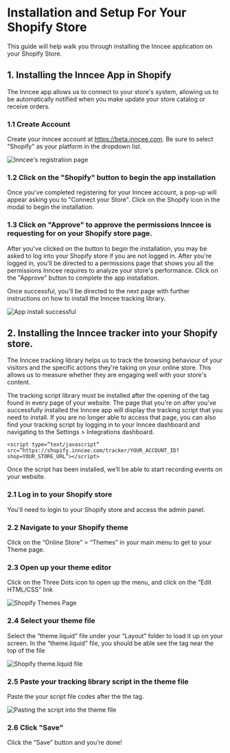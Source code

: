# Installation and Setup For Your Shopify Store

This guide will help walk you through installing the Inncee application on your Shopify Store.

## 1. Installing the Inncee App in Shopify
The Inncee app allows us to connect to your store's system, allowing us to be automatically notified when you make update your store catalog or receive orders.

### 1.1 Create Account
Create your Inncee account at https://beta.inncee.com. Be sure to select "Shopify" as your platform in the dropdown list.

![Inncee's registration page](https://shopify.inncee.com/images/inncee-registration.png)

### 1.2 Click on the "Shopify" button to begin the app installation
Once you've completed registering for your Inncee account, a pop-up will appear asking you to "Connect your Store". Click on the Shopify icon in the modal to begin the installation.



### 1.3 Click on "Approve" to approve the permissions Inncee is requesting for on your Shopify store page.
After you've clicked on the button to begin the installation, you may be asked to log into your Shopify store if you are not logged in. After you're logged in, you'll be directed to a permissions page that shows you all the permissions Inncee requires to analyze your store's performance. Click on the "Approve" button to complete the app installation.

Once successful, you'll be directed to the next page with further instructions on how to install the Inncee tracking library.

![App install successful](https://shopify.inncee.com/images/inncee-shopify-install-success.png)

## 2. Installing the Inncee tracker into your Shopify store.
The Inncee tracking library helps us to track the browsing behaviour of your visitors and the specific actions they're taking on your online store. This allows us to measure whether they are engaging well with your store's content. 

The tracking script library must be installed after the opening of the <head> tag found in every
page of your website. The page that you're on after you've successfully installed the Inncee app will display the tracking script that you need to install. If you are no longer able to access that page, you can also find your tracking script by logging in to your Inncee dashboard and navigating to the Settings > Integrations dashboard.

`<script type=”text/javascript”
src=”https://shopify.inncee.com/tracker/YOUR_ACCOUNT_ID?shop=YOUR_STORE_URL”></script>`

Once the script has been installed, we’ll be able to start recording events on your website.

### 2.1 Log in to your Shopify store
You'll need to login to your Shopify store and access the admin panel.

### 2.2 Navigate to your Shopify theme
Click on the “Online Store” > “Themes” in your main menu to get to your Theme page.

### 2.3 Open up your theme editor
Click on the Three Dots icon to open up the menu, and click on the “Edit HTML/CSS” link

![Shopify Themes Page](https://shopify.inncee.com/images/script-edit-html-1.png)

### 2.4 Select your theme file
Select the “theme.liquid” file under your “Layout” folder to load it up on your screen. In the “theme.liquid” file, you should be able see the <head> tag near the top of the file

![Shopify theme.liquid file](https://shopify.inncee.com/images/shopify-tracker-install-2.png)

### 2.5 Paste your tracking library script in the theme file
Paste the your script file codes after the the <title> tags (you should find them a couple of lines down from the <head> tag) Please make sure that you code is pasted only after the closing </title> tag.

![Pasting the script into the theme file](https://shopify.inncee.com/images/script-edit-html-3.png)

### 2.6 Click "Save"
Click the “Save” button and you’re done!
